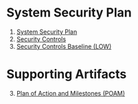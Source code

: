 
# System Security Plan

1. [System Security Plan](./MarkdownFiles/SystemSecurityPlan.md)
2. [Security Controls](./MarkdownFiles/SecurityControls.md)
2. [Security Controls Baseline (LOW)](./Artifacts/ControlsBaselineLOW.csv)

# Supporting Artifacts

3. [Plan of Action and Milestones (POAM)](./Artifacts/POAM.csv)

